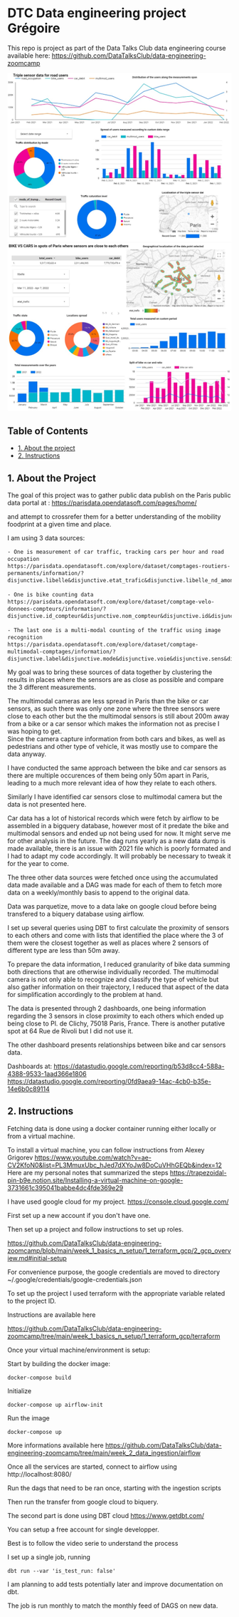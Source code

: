 # DTC Data engineering project Grégoire

This repo is project as part of the Data Talks Club data engineering course available here:
https://github.com/DataTalksClub/data-engineering-zoomcamp


![<img src="01.jpg" width="50%"/>](assets/01.jpg?raw=true  "Dashboard 1")
![<img src="02.jpg" width="50%"/>](assets/02.jpg?raw=true "Dashboard 2")

## Table of Contents
* [1. About the project](#about-project)
* [2. Instructions](#instructions)

<a id='about-project'></a>
## 1. About the Project

The goal of this project was to gather public data publish on the Paris public data portal at :
https://parisdata.opendatasoft.com/pages/home/  

and attempt to crossrefer them for a better understanding of the mobility foodprint at a given time and place.   

I am using 3 data sources: 

    - One is measurement of car traffic, tracking cars per hour and road occupation
    https://parisdata.opendatasoft.com/explore/dataset/comptages-routiers-permanents/information/?disjunctive.libelle&disjunctive.etat_trafic&disjunctive.libelle_nd_amont&disjunctive.libelle_nd_aval

    - One is bike counting data
    https://parisdata.opendatasoft.com/explore/dataset/comptage-velo-donnees-compteurs/information/?disjunctive.id_compteur&disjunctive.nom_compteur&disjunctive.id&disjunctive.name 

    - The last one is a multi-modal counting of the traffic using image recognition
    https://parisdata.opendatasoft.com/explore/dataset/comptage-multimodal-comptages/information/?disjunctive.label&disjunctive.mode&disjunctive.voie&disjunctive.sens&disjunctive.trajectoire 


My goal was to bring these sources of data together by clustering the results in places where the sensors are as close as possible and compare the 3 different measurements.  

The multimodal cameras are less spread in Paris than the bike or car sensors, as such there was only one zone where the three sensors were close to each other but the the multimodal sensors is still about 200m away from a bike or a car sensor which makes the information not as precise I was hoping to get.  
Since the camera capture information from both cars and bikes, as well as pedestrians and other type of vehicle, it was mostly use to compare the data anyway.  

I have conducted the same approach between the bike and car sensors as there are multiple occurences of them being only 50m apart in Paris, leading to a much more relevant idea of how they relate to each others. 

Similarly I have identified car sensors close to multimodal camera but the data is not presented here.   

Car data has a lot of historical records which were fetch by airflow to be assembled in a bigquery database, however most of it predate the bike and multimodal sensors and ended up not being used for now. It might serve me for other analysis in the future. 
The dag runs yearly as a new data dump is made available, there is an issue with 2021 file which is poorly formated and I had to adapt my code accordingly. It will probably be necessary to tweak it for the year to come.  

The three other data sources were fetched once using the accumulated data made available and a DAG was made for each of them to fetch more data on a weekly/monthly basis to append to the original data.  

Data was parquetize, move to a data lake on google cloud before being transfered to a biquery database using airflow.  

I set up several queries using DBT to first calculate the proximity of sensors to each others and come with lists that identified the place where the 3 of them were the closest together as well as places where 2 sensors of different type are less than 50m away.  

To prepare the data information, I reduced granularity of bike data summing both directions that are otherwise individually recorded. The multimodal camera is not only able to recognize and classify the type of vehicle but also gather information on their trajectory, I reduced that aspect of the data for simplification accordingly to the problem at hand. 

The data is presented through 2 dashboards, one being information regarding the 3 sensors in close proximity to each others which ended up being close to Pl. de Clichy, 75018 Paris, France. 
There is another putative spot at 64 Rue de Rivoli but I did not use it. 

The other dashboard presents relationships between bike and car sensors data. 


Dashboards at: 
https://datastudio.google.com/reporting/b53d8cc4-588a-4388-9533-1aad366e1806
https://datastudio.google.com/reporting/0fd9aea9-14ac-4cb0-b35e-14e6b0c89114


<a id='instructions'></a>
## 2. Instructions

Fetching data is done using a docker container running either locally or from a virtual machine. 

To install a virtual machine, you can follow instructions from Alexey Grigorev
https://www.youtube.com/watch?v=ae-CV2KfoN0&list=PL3MmuxUbc_hJed7dXYoJw8DoCuVHhGEQb&index=12 
Here are my personal notes that summarized the steps
https://trapezoidal-pin-b9e.notion.site/Installing-a-virtual-machine-on-google-3731661c395041babbe4dc4fde369e29


I have used google cloud for my project. https://console.cloud.google.com/

First set up a new account if you don't have one. 

Then set up a project and follow instructions to set up roles. 

https://github.com/DataTalksClub/data-engineering-zoomcamp/blob/main/week_1_basics_n_setup/1_terraform_gcp/2_gcp_overview.md#initial-setup


For convenience purpose, the google credentials are moved to directory ~/.google/credentials/google-credentials.json


To set up the project I used terraform with the appropriate variable related to the project ID. 

Instructions are available here

https://github.com/DataTalksClub/data-engineering-zoomcamp/tree/main/week_1_basics_n_setup/1_terraform_gcp/terraform


Once your virtual machine/environment is setup:

Start by building the docker image:

```
docker-compose build
```
Initialize 
```
docker-compose up airflow-init
```

Run the image
```
docker-compose up
```

More informations available here
https://github.com/DataTalksClub/data-engineering-zoomcamp/tree/main/week_2_data_ingestion/airflow


Once all the services are started, connect to airflow using http://localhost:8080/ 

Run the dags that need to be ran once, starting with the ingestion scripts

Then run the transfer from google cloud to biquery. 


The second part is done using DBT cloud
https://www.getdbt.com/  

You can setup a free account for single developper. 

Best is to follow the video serie to understand the process

I set up a single job, running

```
dbt run --var 'is_test_run: false'
```

I am planning to add tests potentially later and improve documentation on dbt. 

The job is run monthly to match the monthly feed of DAGS on new data. 


